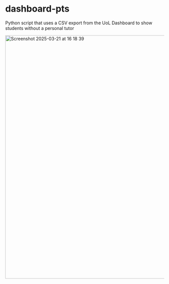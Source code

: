 # dashboard-pts
Python script that uses a CSV export from the UoL Dashboard to show students without a personal tutor

<img width="769" alt="Screenshot 2025-03-21 at 16 18 39" src="https://github.com/user-attachments/assets/a958340c-5ff8-42aa-8ac0-68813bb6cdc1" />
